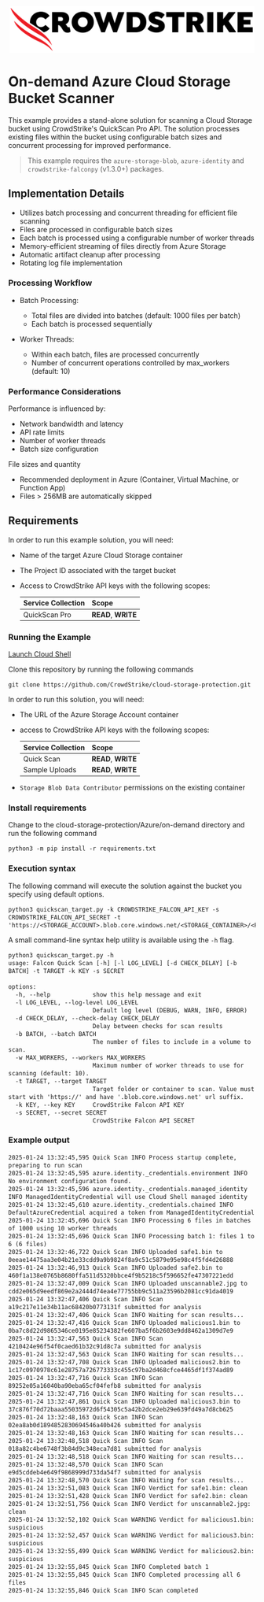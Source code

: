 <p align="center">
   <img src="https://raw.githubusercontent.com/CrowdStrike/falconpy/main/docs/asset/cs-logo.png" alt="CrowdStrike logo" width="500"/>
</p>

# On-demand Azure Cloud Storage Bucket Scanner

This example provides a stand-alone solution for scanning a Cloud Storage bucket using CrowdStrike's QuickScan Pro API. The solution processes existing files within the bucket using configurable batch sizes and concurrent processing for improved performance.

> This example requires the `azure-storage-blob`, `azure-identity` and `crowdstrike-falconpy` (v1.3.0+) packages.

## Implementation Details

- Utilizes batch processing and concurrent threading for efficient file scanning
- Files are processed in configurable batch sizes
- Each batch is processed using a configurable number of worker threads
- Memory-efficient streaming of files directly from Azure Storage
- Automatic artifact cleanup after processing
- Rotating log file implementation

### Processing Workflow

- Batch Processing:
  - Total files are divided into batches (default: 1000 files per batch)
  - Each batch is processed sequentially

- Worker Threads:
  - Within each batch, files are processed concurrently
  - Number of concurrent operations controlled by max_workers (default: 10)

### Performance Considerations

Performance is influenced by:

- Network bandwidth and latency
- API rate limits
- Number of worker threads
- Batch size configuration

File sizes and quantity

- Recommended deployment in Azure (Container, Virtual Machine, or Function App)
- Files > 256MB are automatically skipped

## Requirements

In order to run this example solution, you will need:

- Name of the target Azure Cloud Storage container
- The Project ID associated with the target bucket
- Access to CrowdStrike API keys with the following scopes:

    | Service Collection | Scope               |
    | :----------------- | :------------------ |
    | QuickScan Pro      | __READ__, __WRITE__ |

### Running the Example

[Launch Cloud Shell](https://shell.azure.com)

Clone this repository by running the following commands

```shell
git clone https://github.com/CrowdStrike/cloud-storage-protection.git
```

In order to run this solution, you will need:

- The URL of the Azure Storage Account container
- access to CrowdStrike API keys with the following scopes:

    | Service Collection | Scope |
    | :---- | :---- |
    | Quick Scan | __READ__, __WRITE__ |
    | Sample Uploads | __READ__, __WRITE__ |

- `Storage Blob Data Contributor` permissions on the existing container

### Install requirements

Change to the cloud-storage-protection/Azure/on-demand directory and run the following command

```shell
python3 -m pip install -r requirements.txt
```

### Execution syntax

The following command will execute the solution against the bucket you specify using default options.

```shell
python3 quickscan_target.py -k CROWDSTRIKE_FALCON_API_KEY -s CROWDSTRIKE_FALCON_API_SECRET -t 'https://<STORAGE_ACCOUNT>.blob.core.windows.net/<STORAGE_CONTAINER>/<PATH>'
```

A small command-line syntax help utility is available using the `-h` flag.

```shell
python3 quickscan_target.py -h
usage: Falcon Quick Scan [-h] [-l LOG_LEVEL] [-d CHECK_DELAY] [-b BATCH] -t TARGET -k KEY -s SECRET

options:
  -h, --help            show this help message and exit
  -l LOG_LEVEL, --log-level LOG_LEVEL
                        Default log level (DEBUG, WARN, INFO, ERROR)
  -d CHECK_DELAY, --check-delay CHECK_DELAY
                        Delay between checks for scan results
  -b BATCH, --batch BATCH
                        The number of files to include in a volume to scan.
  -w MAX_WORKERS, --workers MAX_WORKERS
                        Maximum number of worker threads to use for scanning (default: 10).
  -t TARGET, --target TARGET
                        Target folder or container to scan. Value must start with 'https://' and have '.blob.core.windows.net' url suffix.
  -k KEY, --key KEY     CrowdStrike Falcon API KEY
  -s SECRET, --secret SECRET
                        CrowdStrike Falcon API SECRET
```

### Example output

```terminal
2025-01-24 13:32:45,595 Quick Scan INFO Process startup complete, preparing to run scan
2025-01-24 13:32:45,595 azure.identity._credentials.environment INFO No environment configuration found.
2025-01-24 13:32:45,596 azure.identity._credentials.managed_identity INFO ManagedIdentityCredential will use Cloud Shell managed identity
2025-01-24 13:32:45,610 azure.identity._credentials.chained INFO DefaultAzureCredential acquired a token from ManagedIdentityCredential
2025-01-24 13:32:45,696 Quick Scan INFO Processing 6 files in batches of 1000 using 10 worker threads
2025-01-24 13:32:45,696 Quick Scan INFO Processing batch 1: files 1 to 6 (6 files)
2025-01-24 13:32:46,722 Quick Scan INFO Uploaded safe1.bin to 0eeae14475aa3e04b21e33cdd9a9b9824f8a9c51c5879e95e98c4f5fd4d26888
2025-01-24 13:32:46,913 Quick Scan INFO Uploaded safe2.bin to 460f1a138e0765b8680ffa511d5320bbce4f9b5218c5f596652fe47307221edd
2025-01-24 13:32:47,009 Quick Scan INFO Uploaded unscannable2.jpg to cdd2e065d9eedf869e2a2444d74ea4e77755bb9c511a23596b2081cc91da4019
2025-01-24 13:32:47,406 Quick Scan INFO Scan a19c217e11e34b11ac68420b0773131f submitted for analysis
2025-01-24 13:32:47,406 Quick Scan INFO Waiting for scan results...
2025-01-24 13:32:47,416 Quick Scan INFO Uploaded malicious1.bin to 0ba7c8d22d9865346ce0195e85234382fe607ba5f6b2603e9dd8462a1309d7e9
2025-01-24 13:32:47,563 Quick Scan INFO Scan 4210424e96f54f0caed61b32c91d8c7a submitted for analysis
2025-01-24 13:32:47,563 Quick Scan INFO Waiting for scan results...
2025-01-24 13:32:47,708 Quick Scan INFO Uploaded malicious2.bin to 1c17c0970978c61e28757a726773333c455c97ba2d468cfce4465df1f374ad89
2025-01-24 13:32:47,716 Quick Scan INFO Scan 89252e05a16040ba90eba65cf04fefb8 submitted for analysis
2025-01-24 13:32:47,716 Quick Scan INFO Waiting for scan results...
2025-01-24 13:32:47,861 Quick Scan INFO Uploaded malicious3.bin to 37c876f70d72baaa55035972d6f54305c5a42b2dce2eb29e639fd49a7d8cb625
2025-01-24 13:32:48,163 Quick Scan INFO Scan 02ea8ab0d1894852830694546a40b426 submitted for analysis
2025-01-24 13:32:48,163 Quick Scan INFO Waiting for scan results...
2025-01-24 13:32:48,518 Quick Scan INFO Scan 018a82c4be6748f3b84d9c348eca7d81 submitted for analysis
2025-01-24 13:32:48,518 Quick Scan INFO Waiting for scan results...
2025-01-24 13:32:48,570 Quick Scan INFO Scan e9d5cddeb4e649f9868999d733da54f7 submitted for analysis
2025-01-24 13:32:48,570 Quick Scan INFO Waiting for scan results...
2025-01-24 13:32:51,083 Quick Scan INFO Verdict for safe1.bin: clean
2025-01-24 13:32:51,428 Quick Scan INFO Verdict for safe2.bin: clean
2025-01-24 13:32:51,756 Quick Scan INFO Verdict for unscannable2.jpg: clean
2025-01-24 13:32:52,102 Quick Scan WARNING Verdict for malicious1.bin: suspicious
2025-01-24 13:32:52,457 Quick Scan WARNING Verdict for malicious3.bin: suspicious
2025-01-24 13:32:55,499 Quick Scan WARNING Verdict for malicious2.bin: suspicious
2025-01-24 13:32:55,845 Quick Scan INFO Completed batch 1
2025-01-24 13:32:55,845 Quick Scan INFO Completed processing all 6 files
2025-01-24 13:32:55,846 Quick Scan INFO Scan completed
```
